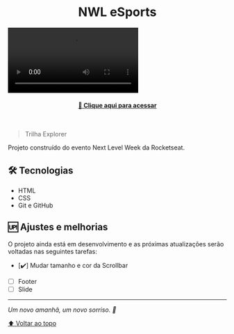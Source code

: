 <h1 align="center">NWL eSports</h1>

<video src="https://user-images.githubusercontent.com/53007399/190888506-034841dd-ddb5-47d2-a6b7-5f71e9cedd5d.mov" controls="controls" style="max-width: 730px;">
</video>

<h4 align="center"><a href="https://lukassampaio.github.io/nlw-esports-explorer">📎 Clique aqui para acessar</a></h4>
&nbsp;

> Trilha Explorer

Projeto construído do evento Next Level Week da Rocketseat.

## 🛠 Tecnologias

- HTML
- CSS
- Git e GitHub

## 🆙 Ajustes e melhorias

O projeto ainda está em desenvolvimento e as próximas atualizações serão voltadas nas seguintes tarefas:

- [✔️] Mudar tamanho e cor da Scrollbar
- [ ] Footer
- [ ] Slide

---

_Um novo amanhã, um novo sorriso. 🌻_

[⬆ Voltar ao topo](#nwl-esports)<br>

